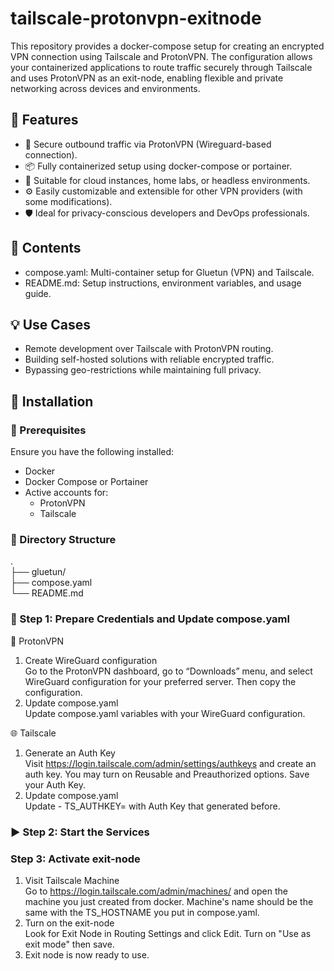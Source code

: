 # tailscale-protonvpn-exitnode
This repository provides a docker-compose setup for creating an encrypted VPN connection using Tailscale and ProtonVPN. The configuration allows your containerized applications to route traffic securely through Tailscale and uses ProtonVPN as an exit-node, enabling flexible and private networking across devices and environments.

## 🔧 Features

- 🔐 Secure outbound traffic via ProtonVPN (Wireguard-based connection).
- 📦 Fully containerized setup using docker-compose or portainer.
- 🧩 Suitable for cloud instances, home labs, or headless environments.
- ⚙️ Easily customizable and extensible for other VPN providers (with some modifications).
- 🛡️ Ideal for privacy-conscious developers and DevOps professionals.


## 📁 Contents

- compose.yaml: Multi-container setup for Gluetun (VPN) and Tailscale.
- README.md: Setup instructions, environment variables, and usage guide.


## 💡 Use Cases

- Remote development over Tailscale with ProtonVPN routing.
- Building self-hosted solutions with reliable encrypted traffic.
- Bypassing geo-restrictions while maintaining full privacy.

## 🚀 Installation

### 🧰 Prerequisites

Ensure you have the following installed:
- Docker
- Docker Compose or Portainer
- Active accounts for:
  - ProtonVPN
  - Tailscale

### 📁 Directory Structure

.</br>
├── gluetun/</br>
├── compose.yaml</br>
└── README.md

### 🔑 Step 1: Prepare Credentials and Update compose.yaml

🔐 ProtonVPN
1.  Create WireGuard configuration\
    Go to the ProtonVPN dashboard, go to “Downloads” menu, and select WireGuard configuration for your preferred server. Then copy the configuration.
2.  Update compose.yaml\
    Update compose.yaml variables with your WireGuard configuration.

🌐 Tailscale
1.  Generate an Auth Key\
    Visit https://login.tailscale.com/admin/settings/authkeys and create an auth key. You may turn on Reusable and Preauthorized options. Save your Auth Key.
2.  Update compose.yaml\
    Update - TS_AUTHKEY= with Auth Key that generated before.

### ▶️ Step 2: Start the Services

### Step 3: Activate exit-node
1.  Visit Tailscale Machine\
    Go to https://login.tailscale.com/admin/machines/ and open the machine you just created from docker. Machine's name should be the same with the TS_HOSTNAME you put in compose.yaml.
2.  Turn on the exit-node\
    Look for Exit Node in Routing Settings and click Edit. Turn on "Use as exit mode" then save.
3.  Exit node is now ready to use.
